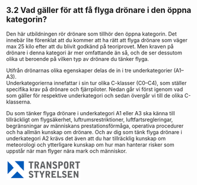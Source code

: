 ## 3.2 Vad gäller för att få flyga drönare i den öppna kategorin?

Den här utbildningen rör drönare som tillhör den öppna kategorin. Det innebär lite förenklat att du kommer att ha rätt att flyga drönare som väger max 25 kilo efter att du blivit godkänd på teoriprovet. Men kraven på drönare i denna kategori är mer omfattande än så, och de ser dessutom olika ut beroende på vilken typ av drönare du tänker flyga.

Utifrån drönarnas olika egenskaper delas de in i tre underkategorier (A1–A3).  
Underkategorierna innefattar i sin tur olika C-klasser (C0–C4), som ställer specifika krav på drönare och fjärrpiloter. Nedan går vi först igenom vad som gäller för respektive underkategori och sedan övergår vi till de olika C-klasserna.

Du som tänker flyga drönare i underkategori A1 eller A3 ska känna till tillräckligt om flygsäkerhet, luftrumsrestriktioner, luftfartsregleringar, begränsningar av människans prestationsförmåga, operativa procedurer och ha allmän kunskap om drönare. Och av dig som tänk flyga drönare i underkategori A2 krävs det även att du har tillräcklig kunskap om meteorologi och ytterligare kunskap om hur man hanterar risker som uppstår när man flyger nära mark och människor.

![Transport Styrelsen](./images/Logga.png)
